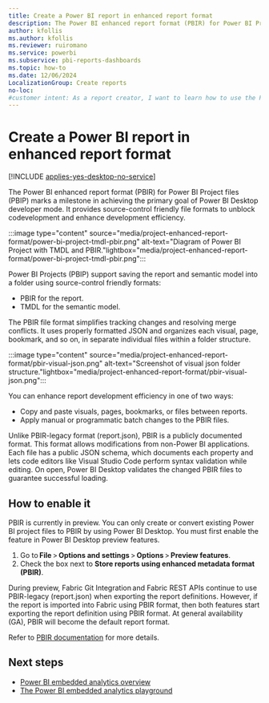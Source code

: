 ```yaml
---
title: Create a Power BI report in enhanced report format
description: The Power BI enhanced report format (PBIR) for Power BI Project files (PBIP) provides source-control friendly file formats to enhance development efficiency.
author: kfollis
ms.author: kfollis
ms.reviewer: ruiromano
ms.service: powerbi
ms.subservice: pbi-reports-dashboards
ms.topic: how-to
ms.date: 12/06/2024
LocalizationGroup: Create reports
no-loc:
#customer intent: As a report creator, I want to learn how to use the Power BI enhanced report format (PBIR).
---
```

# Create a Power BI report in enhanced report format

[!INCLUDE [applies-yes-desktop-no-service](../../includes/applies-yes-desktop-no-service.md)]

The Power BI enhanced report format (PBIR) for Power BI Project files (PBIP) marks a milestone in achieving the primary goal of Power BI Desktop developer mode. It provides source-control friendly file formats to unblock codevelopment and enhance development efficiency.

:::image type="content" source="media/project-enhanced-report-format/power-bi-project-tmdl-pbir.png" alt-text="Diagram of Power BI Project with TMDL and PBIR."lightbox="media/project-enhanced-report-format/power-bi-project-tmdl-pbir.png":::

Power BI Projects (PBIP) support saving the report and semantic model into a folder using source-control friendly formats: 

- PBIR for the report.
- TMDL for the semantic model.

The PBIR file format simplifies tracking changes and resolving merge conflicts. It uses properly formatted JSON and organizes each visual, page, bookmark, and so on, in separate individual files within a folder structure.

:::image type="content" source="media/project-enhanced-report-format/pbir-visual-json.png" alt-text="Screenshot of visual json folder structure."lightbox="media/project-enhanced-report-format/pbir-visual-json.png":::

You can enhance report development efficiency in one of two ways:

- Copy and paste visuals, pages, bookmarks, or files between reports.
- Apply manual or programmatic batch changes to the PBIR files.

Unlike PBIR-legacy format (report.json), PBIR is a publicly documented format. This format allows modifications from non-Power BI applications. Each file has a public JSON schema, which documents each property and lets code editors like Visual Studio Code perform syntax validation while editing. On open, Power BI Desktop validates the changed PBIR files to guarantee successful loading.

## How to enable it

PBIR is currently in preview. You can only create or convert existing Power BI project files to PBIR by using Power BI Desktop. You must first enable the feature in Power BI Desktop preview features.

1. Go to **File** > **Options and settings** > **Options** > **Preview features**.
1. Check the box next to **Store reports using enhanced metadata format (PBIR)**.  

During preview, Fabric Git Integration and Fabric REST APIs continue to use PBIR-legacy (report.json) when exporting the report definitions. However, if the report is imported into Fabric using PBIR format, then both features start exporting the report definition using PBIR format. At general availability (GA), PBIR will become the default report format.

Refer to [PBIR documentation](/power-bi/developer/projects/projects-report#pbir-format) for more details.

## Next steps

- [Power BI embedded analytics overview](embedded-analytics-power-bi.md)
- [The Power BI embedded analytics playground](power-bi-playground.md)
